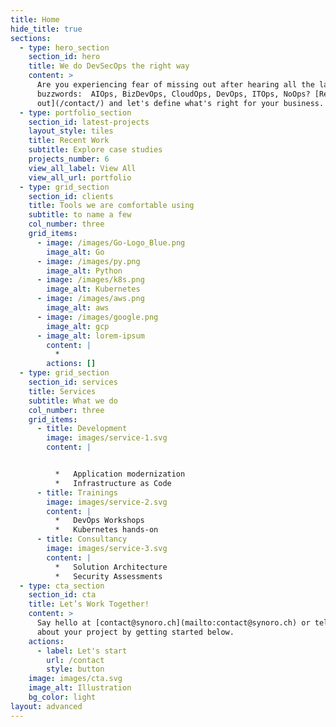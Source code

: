 ```yaml
---
title: Home
hide_title: true
sections:
  - type: hero_section
    section_id: hero
    title: We do DevSecOps the right way
    content: >
      Are you experiencing fear of missing out after hearing all the latest
      buzzwords:  AIOps, BizDevOps, CloudOps, DevOps, ITOps, NoOps? [Reach
      out](/contact/) and let's define what's right for your business.
  - type: portfolio_section
    section_id: latest-projects
    layout_style: tiles
    title: Recent Work
    subtitle: Explore case studies
    projects_number: 6
    view_all_label: View All
    view_all_url: portfolio
  - type: grid_section
    section_id: clients
    title: Tools we are comfortable using
    subtitle: to name a few
    col_number: three
    grid_items:
      - image: /images/Go-Logo_Blue.png
        image_alt: Go
      - image: /images/py.png
        image_alt: Python
      - image: /images/k8s.png
        image_alt: Kubernetes
      - image: /images/aws.png
        image_alt: aws
      - image: /images/google.png
        image_alt: gcp
      - image_alt: lorem-ipsum
        content: |
          *
        actions: []
  - type: grid_section
    section_id: services
    title: Services
    subtitle: What we do
    col_number: three
    grid_items:
      - title: Development
        image: images/service-1.svg
        content: |


          *   Application modernization
          *   Infrastructure as Code
      - title: Trainings
        image: images/service-2.svg
        content: |
          *   DevOps Workshops
          *   Kubernetes hands-on
      - title: Consultancy
        image: images/service-3.svg
        content: |
          *   Solution Architecture
          *   Security Assessments
  - type: cta_section
    section_id: cta
    title: Let’s Work Together!
    content: >
      Say hello at [contact@synoro.ch](mailto:contact@synoro.ch) or tell us more
      about your project by getting started below.
    actions:
      - label: Let's start
        url: /contact
        style: button
    image: images/cta.svg
    image_alt: Illustration
    bg_color: light
layout: advanced
---
```

